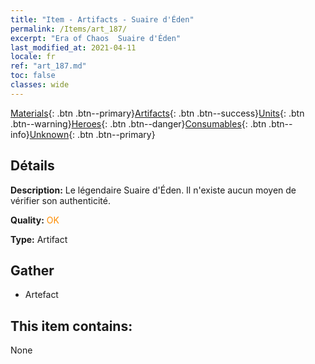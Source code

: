 ```yaml
---
title: "Item - Artifacts - Suaire d'Éden"
permalink: /Items/art_187/
excerpt: "Era of Chaos  Suaire d'Éden"
last_modified_at: 2021-04-11
locale: fr
ref: "art_187.md"
toc: false
classes: wide
---
```

 [Materials](/fr/Items/){: .btn .btn--primary}[Artifacts](/fr/Items/Artifacts/){: .btn .btn--success}[Units](/fr/Items/Units/){: .btn .btn--warning}[Heroes](/fr/Items/Heroes/){: .btn .btn--danger}[Consumables](/fr/Items/Consumables/){: .btn .btn--info}[Unknown](/fr/Items/Unknown/){: .btn .btn--primary}

## Détails
 **Description:** Le légendaire Suaire d'Éden. Il n'existe aucun moyen de vérifier son authenticité.

 **Quality:** <span style="color: #FF8C00">OK</span>

 **Type:** Artifact

## Gather

*    Artefact 

## This item contains:

  None

